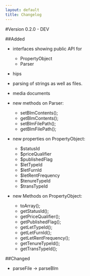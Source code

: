 ```yaml
---
layout: default
title: Changelog
---
```

#Version 0.2.0 - DEV

##Added

* interfaces showing public API for
    * PropertyObject
    * Parser
* hips
* parsing of strings as well as files.
* media documents   
* new methods on Parser:
    * setBlmContents();
    * getBlmContents();
    * setBlmFilePath();
    * getBlmFilePath();
    
* new properties on PropertyObject:
    * $statusId
    * $priceQualifier
    * $publishedFlag
    * $letTypeId
    * $letFurnId
    * $letRentFrequency
    * $tenureTypeId
    * $transTypeId
* new Methods on PropertyObject:
    * toArray();
    * getStatusId();
    * getPriceQualifier();
    * getPublishedFlag();
    * getLetTypeId();
    * getLetFurnId();
    * getLetRentFrequency();
    * getTenureTypeId();
    * getTransTypeId();
    
##Changed
* parseFile -> parseBlm
